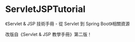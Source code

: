 # ServletJSPTutorial
《Servlet &amp; JSP 技術手冊 - 從 Servlet 到 Spring Boot》相關資源

改版自《Servlet &amp; JSP 教學手冊》第二版！
